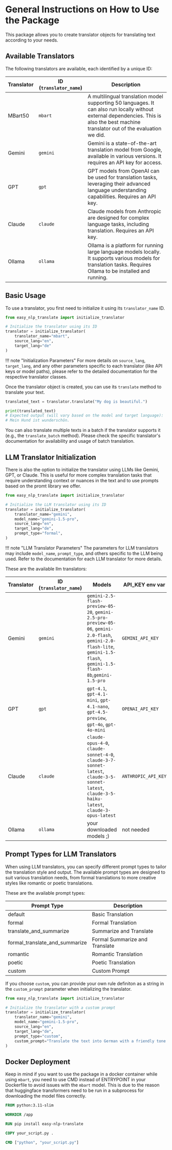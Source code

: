 # General Instructions on How to Use the Package

This package allows you to create translator objects for translating text according to your needs.

## Available Translators

The following translators are available, each identified by a unique ID:

| Translator | ID (`translator_name`) | Description                                                                                                |
|------------|------------------------|------------------------------------------------------------------------------------------------------------|
| MBart50    | `mbart`                | A multilingual translation model supporting 50 languages. It can also run locally without external dependencies. This is also the best machine translator out of the evaluation we did.|
| Gemini     | `gemini`               | Gemini is a state-of-the-art translation model from Google, available in various versions. It requires an API key for access. |
| GPT        | `gpt`                  | GPT models from OpenAI can be used for translation tasks, leveraging their advanced language understanding capabilities. Requires an API key. |
| Claude     | `claude`               | Claude models from Anthropic are designed for complex language tasks, including translation. Requires an API key. |
| Ollama     | `ollama`               | Ollama is a platform for running large language models locally. It supports various models for translation tasks. Requires Ollama to be installed and running. |

## Basic Usage

To use a translator, you first need to initialize it using its `translator_name` ID.

```python title="Initialize the Translator"
from easy_nlp_translate import initialize_translator

# Initialize the translator using its ID
translator = initialize_translator(
    translator_name="mbart", 
    source_lang="en", 
    target_lang="de"
)
```

!!! note "Initialization Parameters"
    For more details on `source_lang`, `target_lang`, and any other parameters specific to each translator (like API keys or model paths), please refer to the detailed documentation for the respective translator classes.

Once the translator object is created, you can use its `translate` method to translate your text.

```python title="Translating Text"
translated_text = translator.translate("My dog is beautiful.")

print(translated_text)
# Expected output (will vary based on the model and target language):
# Mein Hund ist wunderschön.
```

You can also translate multiple texts in a batch if the translator supports it (e.g., the `translate_batch` method). Please check the specific translator's documentation for availability and usage of batch translation.

## LLM Translator Initialization

There is also the option to initialize the translator using LLMs like Gemini, GPT, or Claude. This is useful for more complex translation tasks that require understanding context or nuances in the text and to use prompts based on the promt library we offer.

```python title="Initialize LLM Translator"
from easy_nlp_translate import initialize_translator

# Initialize the LLM translator using its ID
translator = initialize_translator(
    translator_name="gemini", 
    model_name="gemini-1.5-pro",
    source_lang="en", 
    target_lang="de",
    prompt_type="formal",
)
```

!!! note "LLM Translator Parameters"
    The parameters for LLM translators may include `model_name`, `prompt_type`, and others specific to the LLM being used. Refer to the documentation for each LLM translator for more details.


These are the available llm translators:

| Translator | ID (`translator_name`) | Models | API_KEY env var |
|------------|------------------------|--------|-------------------|
| Gemini     | `gemini`               | `gemini-2.5-flash-preview-05-20`, `gemini-2.5-pro-preview-05-06`, `gemini-2.0-flash`, `gemini-2.0-flash-lite`, `gemini-1.5-flash`, `gemini-1.5-flash-8b`,`gemini-1.5-pro`| `GEMINI_API_KEY` |
| GPT        | `gpt`                  | `gpt-4.1`, `gpt-4.1-mini`, `gpt-4.1-nano`, `gpt-4.5-preview`, `gpt-4o`, `gpt-4o-mini` | `OPENAI_API_KEY`|
| Claude     | `claude`               | `claude-opus-4-0`, `claude-sonnet-4-0`, `claude-3-7-sonnet-latest`, `claude-3-5-sonnet-latest`, `claude-3-5-haiku-latest`, `claude-3-opus-latest` | `ANTHROPIC_API_KEY`|
| Ollama     | `ollama`               | your downloaded models ;) | not needed |

## Prompt Types for LLM Translators

When using LLM translators, you can specify different prompt types to tailor the translation style and output. The available prompt types are designed to suit various translation needs, from formal translations to more creative styles like romantic or poetic translations.

These are the available prompt types:

| Prompt Type                      | Description                      |
|----------------------------------|----------------------------------|
| default                          | Basic Translation                |
| formal                           | Formal Translation               |
| translate_and_summarize          | Summarize and Translate          |
| formal_translate_and_summarize | Formal Summarize and Translate   |
| romantic                         | Romantic Translation             |
| poetic                           | Poetic Translation               |
| custom                          | Custom Prompt                   |

If you choose `custom`, you can provide your own rule definiton as a string in the `custom_prompt` parameter when initializing the translator.

```python title="Custom Prompt Example"
from easy_nlp_translate import initialize_translator

# Initialize the translator with a custom prompt
translator = initialize_translator(
    translator_name="gemini", 
    model_name="gemini-1.5-pro",
    source_lang="en", 
    target_lang="de",
    prompt_type="custom",
    custom_prompt="Translate the text into German with a friendly tone."
)
```
## Docker Deployment

Keep in mind if you want to use the package in a docker container while using `mbart`, you need to use CMD instead of ENTRYPOINT in your Dockerfile to avoid issues with the `mbart` model. This is due to the reason that huggingface transformers need to be run in a subprocess for downloading the model files correctly.

```dockerfile title="Dockerfile Example"
FROM python:3.11-slim

WORKDIR /app

RUN pip install easy-nlp-translate

COPY your_script.py .

CMD ["python", "your_script.py"]
```



